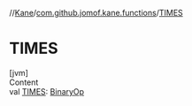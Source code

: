 //[Kane](../index.md)/[com.github.jomof.kane.functions](index.md)/[TIMES](-t-i-m-e-s.md)



# TIMES  
[jvm]  
Content  
val [TIMES](-t-i-m-e-s.md): [BinaryOp](../com.github.jomof.kane.impl/-binary-op/index.md)  



